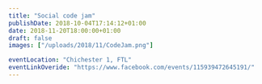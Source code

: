 ```yaml
---
title: "Social code jam"
publishDate: 2018-10-04T17:14:12+01:00
date: 2018-11-20T18:00:00+01:00
draft: false
images: ["/uploads/2018/11/CodeJam.png"]

eventLocation: "Chichester 1, FTL"
eventLinkOveride: "https://www.facebook.com/events/115939472645191/"
---
```


